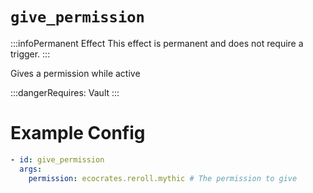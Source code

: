 # `give_permission`
:::infoPermanent Effect
This effect is permanent and does not require a trigger.
:::

Gives a permission while active

:::dangerRequires:
Vault
:::

# Example Config
```yaml
- id: give_permission
  args:
    permission: ecocrates.reroll.mythic # The permission to give
```